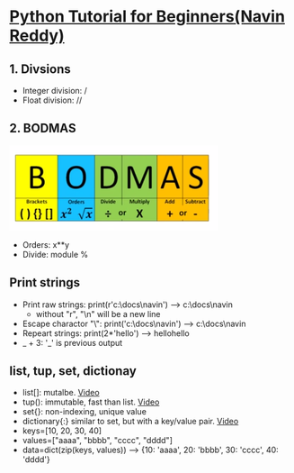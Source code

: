 # [Python Tutorial for Beginners(Navin Reddy)](https://www.youtube.com/watch?v=DWgzHbglNIo&list=PLsyeobzWxl7poL9JTVyndKe62ieoN-MZ3&index=4)
## 1. Divsions
  * Integer division: /
  * Float division: //
## 2. BODMAS
![alt text](https://github.com/davidzheng66/notes/blob/master/Python/bodmas.PNG)

* Orders: x**y
* Divide: module %
## Print strings
* Print raw strings: print(r'c:\docs\navin') --> c:\docs\navin
  * without "r", "\n" will be a new line
* Escape charactor "\\": print('c:\docs\\navin') --> c:\docs\navin
* Repeart strings: print(2*'hello') --> hellohello
* _ + 3: '_' is previous output
## list, tup, set, dictionay

* list[]: mutalbe. [Video](https://www.youtube.com/watch?v=Eaz5e6M8tL4)
* tup(): immutable, fast than list. [Video](https://www.youtube.com/watch?v=Mf7eFtbVxFM)
* set{}: non-indexing, unique value
* dictionary{:} similar to set, but with a key/value pair. [Video](https://www.youtube.com/watch?v=2IsF7DEtVjg&list=PLsyeobzWxl7poL9JTVyndKe62ieoN-MZ3&index=8)
 * keys=[10, 20, 30, 40]
 * values=["aaaa", "bbbb", "cccc", "dddd"]
 * data=dict(zip(keys, values)) --> {10: 'aaaa', 20: 'bbbb', 30: 'cccc', 40: 'dddd'}
